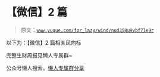 # 【微信】2 篇

> 原文：[`www.yuque.com/for_lazy/wind/nud358u9vbf7le9r`](https://www.yuque.com/for_lazy/wind/nud358u9vbf7le9r)

以下为：【微信】2 篇相关风向标

完整生财周报见懒人专属群~

公众号懒人搜索，[懒人专属群分享](https://lazybook.fun/#/blog/group)